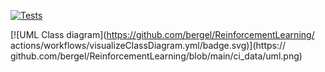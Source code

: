 [![Tests](https://github.com/jwhitehorn/ATestRepo/actions/workflows/runTests.yml/badge.svg)](https://github.com/jwhitehorn/ATestRepo/actions/workflows/runTests.yml)

[![UML Class diagram](https://github.com/bergel/ReinforcementLearning/
actions/workflows/visualizeClassDiagram.yml/badge.svg)](https://
github.com/bergel/ReinforcementLearning/blob/main/ci_data/uml.png)
